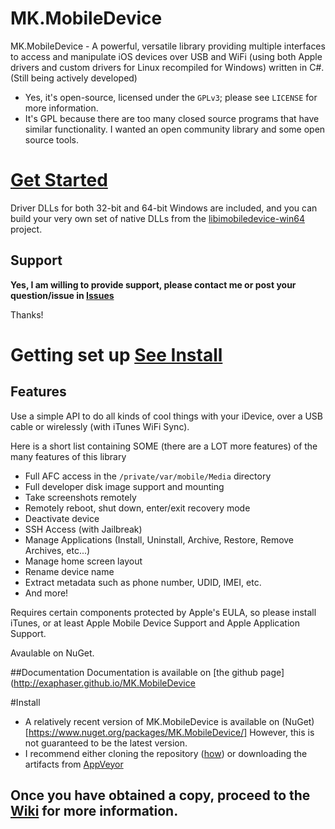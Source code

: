 # MK.MobileDevice
MK.MobileDevice - A powerful, versatile library providing multiple interfaces to access and manipulate iOS devices over USB and WiFi (using both Apple drivers and custom drivers for Linux recompiled for Windows) written in C#. (Still being actively developed)

- Yes, it's open-source, licensed under the `GPLv3`; please see `LICENSE` for more information.
- It's GPL because there are too many closed source programs that have similar functionality. I wanted an open community library and some open source tools.

# [Get Started](#install)

Driver DLLs for both 32-bit and 64-bit Windows are included, and you can build your very own set of native DLLs from the [libimobiledevice-win64](https://github.com/exaphaser/libimobiledevice-win64) project.

## Support
**Yes, I am willing to provide support, please contact me or post your question/issue in [Issues](https://github.com/exaphaser/MK.MobileDevice/issues)**

Thanks!

# Getting set up [See Install](#install)

## Features
Use a simple API to do all kinds of cool things with your iDevice, over a USB cable or wirelessly (with iTunes WiFi Sync).

Here is a short list containing SOME (there are a LOT more features) of the many features of this library
- Full AFC access in the `/private/var/mobile/Media` directory
- Full developer disk image support and mounting
- Take screenshots remotely
- Remotely reboot, shut down, enter/exit recovery mode
- Deactivate device
- SSH Access (with Jailbreak)
- Manage Applications (Install, Uninstall, Archive, Restore, Remove Archives, etc...)
- Manage home screen layout
- Rename device name
- Extract metadata such as phone number, UDID, IMEI, etc.
- And more!

Requires certain components protected by Apple's EULA, so please install iTunes, or at least Apple Mobile Device Support and Apple Application Support.

Avaulable on NuGet.

##Documentation
Documentation is available on [the github page](http://exaphaser.github.io/MK.MobileDevice

#Install
- A relatively recent version of MK.MobileDevice is available on (NuGet)[https://www.nuget.org/packages/MK.MobileDevice/] However, this is not guaranteed to be the latest version.
- I recommend either cloning the repository ([how](https://help.github.com/articles/cloning-a-repository/)) or downloading the artifacts from [AppVeyor](https://ci.appveyor.com/project/0xFireball/mk-mobiledevice)
## Once you have obtained a copy, proceed to the [Wiki](https://github.com/exaphaser/MK.MobileDevice/wiki) for more information.
